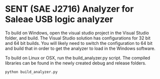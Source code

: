 # SENT (SAE J2716) Analyzer for Saleae USB logic analyzer

To build on Windows, open the visual studio project in the Visual Studio folder, and build. The Visual Studio solution has configurations for 32 bit and 64 bit builds. You will likely need to switch the configuration to 64 bit and build that in order to get the analyzer to load in the Windows software.

To build on Linux or OSX, run the build_analyzer.py script. The compiled libraries can be found in the newly created debug and release folders.

	python build_analyzer.py
